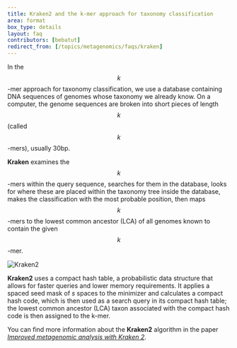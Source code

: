 ```yaml
---
title: Kraken2 and the k-mer approach for taxonomy classification
area: format
box_type: details
layout: faq
contributors: [bebatut]
redirect_from: [/topics/metagenomics/faqs/kraken]
---
```


In the $$k$$-mer approach for taxonomy classification, we use a database containing DNA sequences of genomes whose taxonomy we already know. On a computer, the genome sequences are broken into short pieces of length $$k$$ (called $$k$$-mers), usually 30bp.

**Kraken** examines the $$k$$-mers within the query sequence, searches for them in the database, looks for where these are placed within the taxonomy tree inside the database, makes the classification with the most probable position, then maps $$k$$-mers to the lowest common ancestor (LCA) of all genomes known to contain the given $$k$$-mer.

![Kraken2]({{site.baseurl}}/topics/microbiome/faqs/images/kmers-kraken.jpg "Kraken sequence classification algorithm. To classify a sequence, each k-mer in the sequence is mapped to the lowest common ancestor (LCA, i.e. the lowest node) of the genomes that contain that k-mer in the database. The taxa associated with the sequence's k-mers, as well as the taxa's ancestors, form a pruned subtree of the general taxonomy tree, which is used for classification. In the classification tree, each node has a weight equal to the number of k-mers in the sequence associated with the node's taxon. Each root-to-leaf (RTL) path in the classification tree is scored by adding all weights in the path, and the maximal RTL path in the classification tree is the classification path (nodes highlighted in yellow). The leaf of this classification path (the orange, leftmost leaf in the classification tree) is the classification used for the query sequence. Source: {% cite Wood2014 %}")

__Kraken2__ uses a compact hash table, a probabilistic data structure that allows for faster queries and lower memory requirements. It applies a spaced seed mask of _s_ spaces to the minimizer and calculates a compact hash code, which is then used as a search query in its compact hash table; the lowest common ancestor (LCA) taxon associated with the compact hash code is then assigned to the k-mer.

You can find more information about the __Kraken2__ algorithm in the paper [_Improved metagenomic analysis with Kraken 2_](https://genomebiology.biomedcentral.com/articles/10.1186/s13059-019-1891-0).
